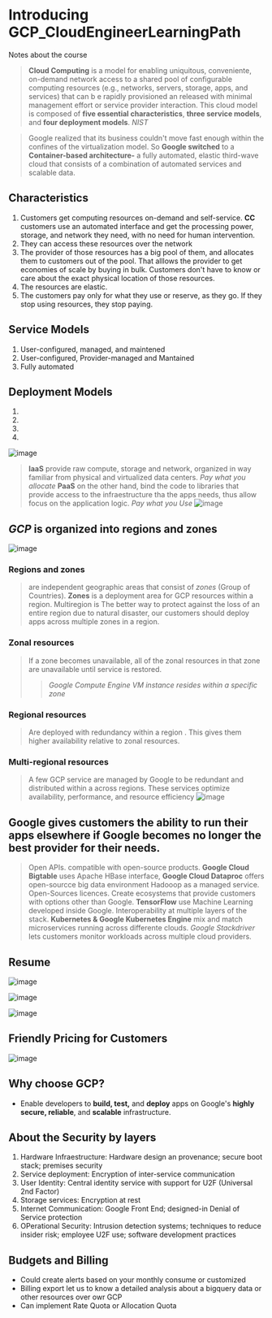 # Introducing GCP_CloudEngineerLearningPath
Notes about the course
> **Cloud Computing** is a model for enabling uniquitous, conveniente, on-demand network access to a shared pool of configurable computing resources (e.g., networks, servers, storage, apps, and services) that can b e rapidly provisioned an released with minimal management effort or service provider interaction. This cloud model is composed of **five essential characteristics**, **three service models**, and **four deployment models**. *NIST*

> Google realized that its business couldn't move fast enough within the confines of the virtualization model. So **Google switched** to a **Container-based architecture-** a fully automated, elastic third-wave cloud that consists of a combination of automated services and scalable data. 

## Characteristics
1. Customers get computing resources on-demand and self-service. **CC** customers use an automated interface and get the processing power, storage, and network they need, with no need for human intervention.
2. They can access these resources over the network
3. The provider of those resources has a big pool of them, and allocates them to customers out of the pool. That alllows the provider to get economies of scale by buying in bulk. Customers don't have to know or care about the exact physical location of those resources.
4. The resources are elastic. 
5. The customers pay only for what they use or reserve, as they go. If they stop using resources, they stop paying.

## Service Models
1. User-configured, managed, and maintened
2. User-configured, Provider-managed and Mantained
3. Fully automated

## Deployment Models
1.
2.
3.
4.



![image](https://user-images.githubusercontent.com/12539100/165638989-8ac1b93c-059a-4bcd-b4de-598b75ad7ff4.png)
> **IaaS** provide raw compute, storage and network, organized in way familiar from physical and virtualized data centers. *Pay what you allocate*
> **PaaS** on the other hand, bind the code to libraries that provide access to the infraestructure tha the apps needs, thus allow focus on the application logic. *Pay what you Use*
![image](https://user-images.githubusercontent.com/12539100/165639704-2c3338d0-5063-45bf-99d1-89d13a40325a.png)

## *GCP* is organized into regions and zones
![image](https://user-images.githubusercontent.com/12539100/165642712-f7293b1a-864f-4f42-9db2-c10b4c79e953.png)
### Regions and zones
> are independent geographic areas that consist of *zones* (Group of Countries).
> **Zones** is a deployment area for GCP resources within a region.
> Multiregion is The better way to protect against the loss of an entire region due to natural disaster, our customers should deploy apps across multiple zones in a region.

### Zonal resources
>If a zone becomes unavailable, all of the zonal resources in that zone are unavailable until service is restored.
> > *Google Compute Engine VM instance resides within a specific zone*
### Regional resources
> Are deployed with  redundancy within a region . This gives them higher availability relative to zonal resources.
### Multi-regional resources
>A few GCP service are managed by Google to be redundant and distributed within a across regions. These services optimize availability, performance, and resource efficiency
![image](https://user-images.githubusercontent.com/12539100/165644413-1af208d6-7520-4232-93c0-bf596ab45e4b.png)

## Google gives customers the ability to run their apps elsewhere if Google becomes no longer the best provider for their needs.
> Open APIs. compatible with open-source products. **Google Cloud Bigtable** uses Apache HBase interface, **Google Cloud Dataproc** offers open-sourcce big data environment Hadooop as a managed service.
> Open-Sources licences. Create ecosystems that provide customers with options other than Google. **TensorFlow** use Machine Learning developed inside Google.
> Interoperability at multiple layers of the stack. **Kubernetes & Google Kubernetes Engine** mix and match microservices running across differente clouds. *Google Stackdriver* lets customers monitor workloads across multiple cloud providers.

## Resume
![image](https://user-images.githubusercontent.com/12539100/165646416-4c3d9d6c-5970-46ad-a141-b7ba95e7fba6.png)

![image](https://user-images.githubusercontent.com/12539100/165646475-1bc83100-ca7a-4209-9734-1bfa5dd42276.png)

![image](https://user-images.githubusercontent.com/12539100/166128527-9af8e0eb-9c33-41c9-bc1b-4ca15aa4f06c.png)

## Friendly Pricing for Customers
![image](https://user-images.githubusercontent.com/12539100/166128320-8c73ef60-5091-430d-93ce-45557457aa8b.png)

## Why choose GCP?
- Enable developers to **build, test,** and **deploy** apps on Google's **highly secure, reliable**, and **scalable** infrastructure.

## About the Security by layers
1. Hardware Infraestructure: Hardware design an provenance; secure boot stack; premises security
2. Service deployment:  Encryption of inter-service communication
3. User Identity: Central identity service with support for U2F (Universal 2nd Factor)
4. Storage services: Encryption at rest
5. Internet Communication: Google Front End; designed-in Denial of Service protection
6. OPerational Security: Intrusion detection systems; techniques to reduce insider risk; employee U2F use;  software development practices

## Budgets and Billing 
- Could create alerts based on your monthly consume or customized
- Billing export let us to know a detailed analysis about a bigquery data or other resources over owr GCP
- Can implement Rate Quota or Allocation Quota
